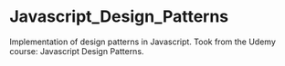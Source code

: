 # Javascript_Design_Patterns
Implementation of design patterns in Javascript. Took from the Udemy course: Javascript Design Patterns.
